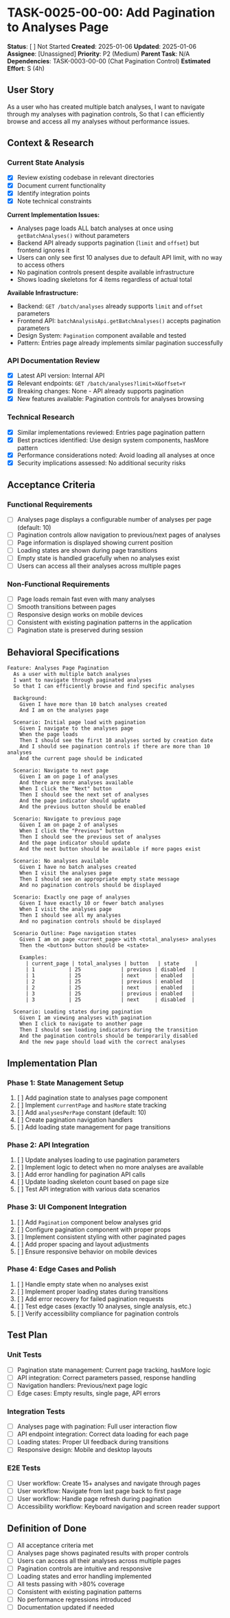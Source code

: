 # TASK-0025-00-00: Add Pagination to Analyses Page

**Status**: [ ] Not Started
**Created**: 2025-01-06
**Updated**: 2025-01-06
**Assignee**: [Unassigned]
**Priority**: P2 (Medium)
**Parent Task**: N/A
**Dependencies**: TASK-0003-00-00 (Chat Pagination Control)
**Estimated Effort**: S (4h)

## User Story
As a user who has created multiple batch analyses,
I want to navigate through my analyses with pagination controls,
So that I can efficiently browse and access all my analyses without performance issues.

## Context & Research

### Current State Analysis
- [x] Review existing codebase in relevant directories
- [x] Document current functionality
- [x] Identify integration points
- [x] Note technical constraints

**Current Implementation Issues:**
- Analyses page loads ALL batch analyses at once using `getBatchAnalyses()` without parameters
- Backend API already supports pagination (`limit` and `offset`) but frontend ignores it
- Users can only see first 10 analyses due to default API limit, with no way to access others
- No pagination controls present despite available infrastructure
- Shows loading skeletons for 4 items regardless of actual total

**Available Infrastructure:**
- Backend: `GET /batch/analyses` already supports `limit` and `offset` parameters
- Frontend API: `batchAnalysisApi.getBatchAnalyses()` accepts pagination parameters
- Design System: `Pagination` component available and tested
- Pattern: Entries page already implements similar pagination successfully

### API Documentation Review
- [x] Latest API version: Internal API
- [x] Relevant endpoints: `GET /batch/analyses?limit=X&offset=Y`
- [x] Breaking changes: None - API already supports pagination
- [x] New features available: Pagination controls for analyses browsing

### Technical Research
- [x] Similar implementations reviewed: Entries page pagination pattern
- [x] Best practices identified: Use design system components, hasMore pattern
- [x] Performance considerations noted: Avoid loading all analyses at once
- [x] Security implications assessed: No additional security risks

## Acceptance Criteria

### Functional Requirements
- [ ] Analyses page displays a configurable number of analyses per page (default: 10)
- [ ] Pagination controls allow navigation to previous/next pages of analyses
- [ ] Page information is displayed showing current position
- [ ] Loading states are shown during page transitions
- [ ] Empty state is handled gracefully when no analyses exist
- [ ] Users can access all their analyses across multiple pages

### Non-Functional Requirements
- [ ] Page loads remain fast even with many analyses
- [ ] Smooth transitions between pages
- [ ] Responsive design works on mobile devices
- [ ] Consistent with existing pagination patterns in the application
- [ ] Pagination state is preserved during session

## Behavioral Specifications

```gherkin
Feature: Analyses Page Pagination
  As a user with multiple batch analyses
  I want to navigate through paginated analyses
  So that I can efficiently browse and find specific analyses

  Background:
    Given I have more than 10 batch analyses created
    And I am on the analyses page

  Scenario: Initial page load with pagination
    Given I navigate to the analyses page
    When the page loads
    Then I should see the first 10 analyses sorted by creation date
    And I should see pagination controls if there are more than 10 analyses
    And the current page should be indicated

  Scenario: Navigate to next page
    Given I am on page 1 of analyses
    And there are more analyses available
    When I click the "Next" button
    Then I should see the next set of analyses
    And the page indicator should update
    And the previous button should be enabled

  Scenario: Navigate to previous page
    Given I am on page 2 of analyses
    When I click the "Previous" button
    Then I should see the previous set of analyses
    And the page indicator should update
    And the next button should be available if more pages exist

  Scenario: No analyses available
    Given I have no batch analyses created
    When I visit the analyses page
    Then I should see an appropriate empty state message
    And no pagination controls should be displayed

  Scenario: Exactly one page of analyses
    Given I have exactly 10 or fewer batch analyses
    When I visit the analyses page
    Then I should see all my analyses
    And no pagination controls should be displayed

  Scenario Outline: Page navigation states
    Given I am on page <current_page> with <total_analyses> analyses
    Then the <button> button should be <state>

    Examples:
      | current_page | total_analyses | button   | state     |
      | 1           | 25             | previous | disabled  |
      | 1           | 25             | next     | enabled   |
      | 2           | 25             | previous | enabled   |
      | 2           | 25             | next     | enabled   |
      | 3           | 25             | previous | enabled   |
      | 3           | 25             | next     | disabled  |

  Scenario: Loading states during pagination
    Given I am viewing analyses with pagination
    When I click to navigate to another page
    Then I should see loading indicators during the transition
    And the pagination controls should be temporarily disabled
    And the new page should load with the correct analyses
```

## Implementation Plan

### Phase 1: State Management Setup
1. [ ] Add pagination state to analyses page component
2. [ ] Implement `currentPage` and `hasMore` state tracking
3. [ ] Add `analysesPerPage` constant (default: 10)
4. [ ] Create pagination navigation handlers
5. [ ] Add loading state management for page transitions

### Phase 2: API Integration
1. [ ] Update analyses loading to use pagination parameters
2. [ ] Implement logic to detect when no more analyses are available
3. [ ] Add error handling for pagination API calls
4. [ ] Update loading skeleton count based on page size
5. [ ] Test API integration with various data scenarios

### Phase 3: UI Component Integration
1. [ ] Add `Pagination` component below analyses grid
2. [ ] Configure pagination component with proper props
3. [ ] Implement consistent styling with other paginated pages
4. [ ] Add proper spacing and layout adjustments
5. [ ] Ensure responsive behavior on mobile devices

### Phase 4: Edge Cases and Polish
1. [ ] Handle empty state when no analyses exist
2. [ ] Implement proper loading states during transitions
3. [ ] Add error recovery for failed pagination requests
4. [ ] Test edge cases (exactly 10 analyses, single analysis, etc.)
5. [ ] Verify accessibility compliance for pagination controls

## Test Plan

### Unit Tests
- [ ] Pagination state management: Current page tracking, hasMore logic
- [ ] API integration: Correct parameters passed, response handling
- [ ] Navigation handlers: Previous/next page logic
- [ ] Edge cases: Empty results, single page, API errors

### Integration Tests
- [ ] Analyses page with pagination: Full user interaction flow
- [ ] API endpoint integration: Correct data loading for each page
- [ ] Loading states: Proper UI feedback during transitions
- [ ] Responsive design: Mobile and desktop layouts

### E2E Tests
- [ ] User workflow: Create 15+ analyses and navigate through pages
- [ ] User workflow: Navigate from last page back to first page
- [ ] User workflow: Handle page refresh during pagination
- [ ] Accessibility workflow: Keyboard navigation and screen reader support

## Definition of Done
- [ ] All acceptance criteria met
- [ ] Analyses page shows paginated results with proper controls
- [ ] Users can access all their analyses across multiple pages
- [ ] Pagination controls are intuitive and responsive
- [ ] Loading states and error handling implemented
- [ ] All tests passing with >80% coverage
- [ ] Consistent with existing pagination patterns
- [ ] No performance regressions introduced
- [ ] Documentation updated if needed
